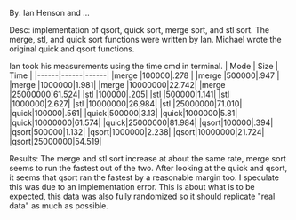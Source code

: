 By: Ian Henson and ...

Desc: implementation of qsort, quick sort, merge sort, and stl sort. The merge, stl, and quick sort functions were written by Ian. Michael wrote the original quick and qsort functions.

Ian took his measurements using the time cmd in terminal.
| Mode | Size | Time |
|------|------|------|
|merge |100000|.278  |
|merge |500000|.947  |
|merge |1000000|1.981|
|merge |10000000|22.742|
|merge |25000000|61.524|
|stl   |100000|.205|
|stl   |500000|1.141|
|stl   |1000000|2.627|
|stl   |10000000|26.984|
|stl   |25000000|71.010|
|quick|100000|.561|
|quick|500000|3.13|
|quick|1000000|5.81|
|quick|10000000|61.574|
|quick|25000000|81.984|
|qsort|100000|.394|
|qsort|500000|1.132|
|qsort|1000000|2.238|
|qsort|10000000|21.724|
|qsort|25000000|54.519|

Results: The merge and stl sort increase at about the same rate, merge sort seems to run the fastest out of the two. After looking at the quick and qsort, it seems that qsort ran the fastest by a reasonable margin too. I speculate this was due to an implementation error. This is about what is to be expected, this data was also fully randomized so it should replicate "real data" as much as possible.
